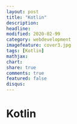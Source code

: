 ```yaml
---
layout: post
title: "Kotlin"
description: 
headline: 
modified: 2020-02-99
category: webdevelopment
imagefeature: cover3.jpg
tags: [Kotlin]
mathjax: 
chart: 
share: true
comments: true
featured: false
disqus:
---
```

# Kotlin